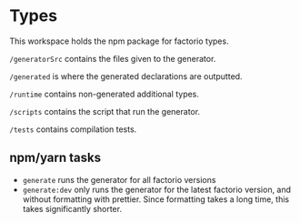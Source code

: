# Types

This workspace holds the npm package for factorio types.

`/generatorSrc` contains the files given to the generator.

`/generated` is where the generated declarations are outputted.

`/runtime` contains non-generated additional types.

`/scripts` contains the script that run the generator.

`/tests` contains compilation tests.

## npm/yarn tasks

- `generate` runs the generator for all factorio versions
- `generate:dev` only runs the generator for the latest factorio version, and without formatting with prettier. Since formatting takes a long time, this takes significantly shorter.

